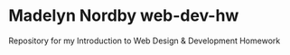 # Madelyn Nordby web-dev-hw
Repository for my Introduction to Web Design &amp; Development Homework
